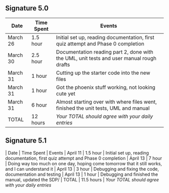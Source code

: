 ## Signature 5.0

| Date     | Time Spent | Events
|----------|------------|--------------------
| March 26 | 1.5 hour   | Initial set up, reading documentation, first quiz attempt and Phase 0 completion
| March 30 | 2.5 hour   | Documentation reading part 2, done with the UML, unit tests and user manual rough drafts
| March 31 | 1 hour     | Cutting up the starter code into the new files
| March 31 | 1 hour     | Got the phoenix stuff working, not looking cute yet
| March 31 | 6 hour     | Almost starting over with where files went, finished the unit tests, UML and manual
| TOTAL    | 12 hours   | *Your TOTAL should agree with your daily entries*


## Signature 5.1

| Date        | Time Spent | Events
| April 11    | 1.5 hour   | Initial set up, reading documentation, first quiz attempt and Phase 0 completion
| April 13    | 7   hour   | Doing way too much on one day, hoping come tomorrow that it still works, and I can understand it
| April 13    | 3   hour   | Debugging and fixing the code, documentation and testing
| April 13    | 1   hour   | Debugging and finished the manual, updated the SDP/
| TOTAL       | 11.5 hours    | *Your TOTAL should agree with your daily entries*
